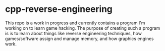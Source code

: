 # cpp-reverse-engineering
This repo is a work in progress and currently contains a program I'm working on to learn game hacking. The purpose of creating such a program is 
is to learn about things like reverse engineering techniques, how games/software assign and manage memory, and how graphics engines work.
